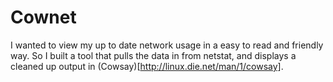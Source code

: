 Cownet
======

I wanted to view my up to date network usage in a easy to read and friendly way. So I built a tool that pulls the data in from netstat, and displays a cleaned up output in (Cowsay)[http://linux.die.net/man/1/cowsay]. 
